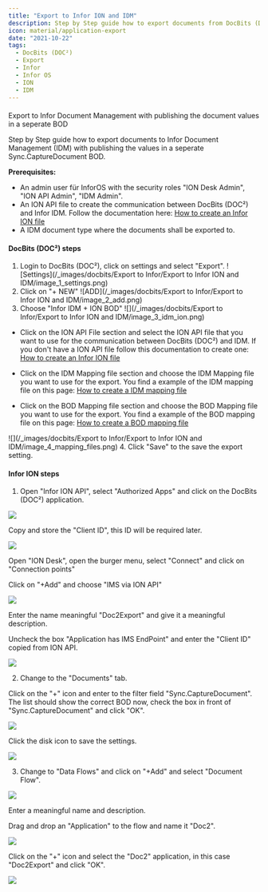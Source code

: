 ```yaml
---
title: "Export to Infor ION and IDM"
description: Step by Step guide how to export documents from DocBits (DOC²) to Infor Document Management (IDM) with publishing the values in a seperate Sync.CaptureDocument BOD.
icon: material/application-export
date: "2021-10-22"
tags:
  - DocBits (DOC²)
  - Export
  - Infor
  - Infor OS
  - ION
  - IDM
---
```


####
Export to Infor Document Management with publishing the document values in a seperate BOD

Step by Step guide how to export documents to Infor Document Management (IDM) with publishing the values in a seperate Sync.CaptureDocument BOD.

**Prerequisites:**

- An admin user für InforOS with the security roles "ION Desk Admin", "ION API Admin", "IDM Admin".
- An ION API file to create the communication between DocBits (DOC²) and Infor IDM. Follow the documentation here: [How to create an Infor ION file](/docbits/export/create-a-infor-ion-file/)
- A IDM document type where the documents shall be exported to.

#### DocBits (DOC²) steps

1. Login to DocBits (DOC²), click on settings and select "Export".
![Settings](/_images/docbits/Export to Infor/Export to Infor ION and IDM/image_1_settings.png)
2. Click on "+ NEW"
![ADD](/_images/docbits/Export to Infor/Export to Infor ION and IDM/image_2_add.png)
3. Choose "Infor IDM + ION BOD"
![](/_images/docbits/Export to Infor/Export to Infor ION and IDM/image_3_idm_ion.png)

- Click on the ION API File section and select the ION API file that you want to use for the communication between DocBits (DOC²) and IDM. If you don't have a ION API file follow this documentation to create one: [How to create an Infor ION file](/docbits/export/create-a-infor-ion-file/)

- Click on the IDM Mapping file section and choose the IDM Mapping file you want to use for the export. You find a example of the IDM mapping file on this page: [How to create a IDM mapping file](/docbits/export/how-to-create-a-idm-mapping-file/)

- Click on the BOD Mapping file section and choose the BOD Mapping file you want to use for the export. You find a example of the BOD mapping file on this page: [How to create a BOD mapping file](/docbits/export/how-to-create-a-bod-mapping-file/)

![](/_images/docbits/Export to Infor/Export to Infor ION and IDM/image_4_mapping_files.png)
4. Click "Save" to the save the export setting.

#### Infor ION steps

1. Open "Infor ION API", select "Authorized Apps" and click on the DocBits (DOC²) application.

![](/_images/docbits/image-35.png)

Copy and store the "Client ID", this ID will be required later.

![](/_images/docbits/image-36.png)

Open "ION Desk", open the burger menu, select "Connect" and click on "Connection points"

Click on "+Add" and choose "IMS via ION API"

![](/_images/docbits/image-37.png)

Enter the name meaningful "Doc2Export" and give it a meaningful description.

Uncheck the box "Application has IMS EndPoint" and enter the "Client ID" copied from ION API.

![](/_images/docbits/image-39-1024x438.png)

2. Change to the "Documents" tab.

Click on the "+" icon and enter to the filter field "Sync.CaptureDocument". The list should show the correct BOD now, check the box in front of "Sync.CaptureDocument" and click "OK".

![](/_images/docbits/image-40-1024x944.png)

Click the disk icon to save the settings.

![](/_images/docbits/image-41.png)

3. Change to "Data Flows" and click on "+Add" and select "Document Flow".

![](/_images/docbits/image-43.png)

Enter a meaningful name and description.

Drag and drop an "Application" to the flow and name it "Doc2".

![](/_images/docbits/image-44.png)

Click on the "+" icon and select the "Doc2" application, in this case "Doc2Export" and click "OK".

![](/_images/docbits/image-45.png)
